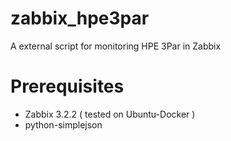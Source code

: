 # zabbix_hpe3par
A external script for monitoring HPE 3Par in Zabbix

# Prerequisites
- Zabbix 3.2.2 ( tested on Ubuntu-Docker )
- python-simplejson
